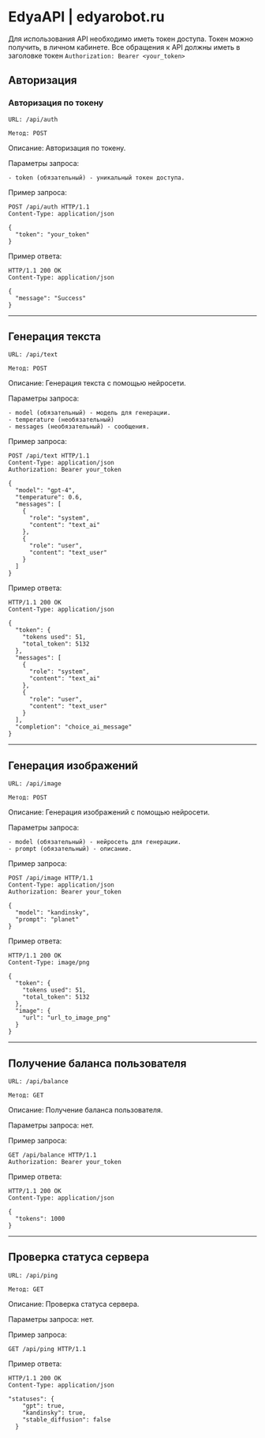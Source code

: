 # EdyaAPI | edyarobot.ru

Для использования API необходимо иметь токен доступа. Токен можно получить, в личном кабинете. Все обращения к API должны иметь в заголовке токен  ```Authorization: Bearer <your_token>```

## Авторизация

### Авторизация по токену

```
URL: /api/auth

Метод: POST
```
Описание: Авторизация по токену.

Параметры запроса:
```
- token (обязательный) - уникальный токен доступа.
```
Пример запроса:
```
POST /api/auth HTTP/1.1
Content-Type: application/json

{
  "token": "your_token"
}
```

Пример ответа:
```
HTTP/1.1 200 OK
Content-Type: application/json

{
  "message": "Success"
}
```

---

## Генерация текста

```
URL: /api/text

Метод: POST
```
Описание: Генерация текста с помощью нейросети.

Параметры запроса:
```
- model (обязательный) - модель для генерации.
- temperature (необязательный) 
- messages (необязательный) - сообщения.
```
Пример запроса:
```
POST /api/text HTTP/1.1
Content-Type: application/json
Authorization: Bearer your_token

{
  "model": "gpt-4",
  "temperature": 0.6,
  "messages": [
    {
      "role": "system",
      "content": "text_ai"
    },
    {
      "role": "user",
      "content": "text_user"
    }
  ]
}
```

Пример ответа:
```
HTTP/1.1 200 OK
Content-Type: application/json

{
  "token": {
    "tokens used": 51,
    "total_token": 5132
  },
  "messages": [
    {
      "role": "system",
      "content": "text_ai"
    },
    {
      "role": "user",
      "content": "text_user"
    }
  ],
  "completion": "choice_ai_message"
}
```
---
## Генерация изображений
```
URL: /api/image

Метод: POST
```
Описание: Генерация изображений с помощью нейросети.

Параметры запроса:
```
- model (обязательный) - нейросеть для генерации.
- prompt (обязательный) - описание.
```
Пример запроса:
```
POST /api/image HTTP/1.1
Content-Type: application/json
Authorization: Bearer your_token

{
  "model": "kandinsky",
  "prompt": "planet"
}
```

Пример ответа:
```
HTTP/1.1 200 OK
Content-Type: image/png

{
  "token": {
    "tokens used": 51,
    "total_token": 5132
  },
  "image": {
    "url": "url_to_image_png"
  }
}
```
---
## Получение баланса пользователя
```
URL: /api/balance

Метод: GET
```
Описание: Получение баланса пользователя.

Параметры запроса: нет.

Пример запроса:
```
GET /api/balance HTTP/1.1
Authorization: Bearer your_token
```

Пример ответа:
```
HTTP/1.1 200 OK
Content-Type: application/json

{
  "tokens": 1000
}
```
---
## Проверка статуса сервера
```
URL: /api/ping

Метод: GET
```
Описание: Проверка статуса сервера.

Параметры запроса: нет.

Пример запроса:
```
GET /api/ping HTTP/1.1
```

Пример ответа:
```
HTTP/1.1 200 OK
Content-Type: application/json

"statuses": {
    "gpt": true,
    "kandinsky": true,
    "stable_diffusion": false
  }
```
